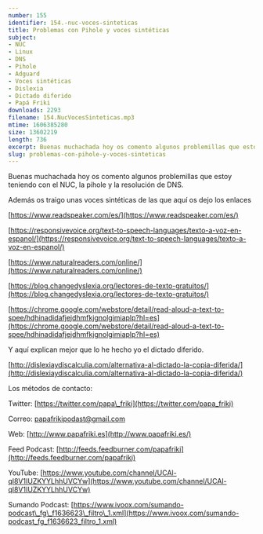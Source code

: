 ```yaml
---
number: 155
identifier: 154.-nuc-voces-sinteticas
title: Problemas con Pihole y voces sintéticas
subject:
- NUC
- Linux
- DNS
- Pihole
- Adguard
- Voces sintéticas
- Dislexia
- Dictado diferido
- Papá Friki
downloads: 2293
filename: 154.NucVocesSinteticas.mp3
mtime: 1606385280
size: 13602219
length: 736
excerpt: Buenas muchachada hoy os comento algunos problemillas que estoy teniendo con el NUC y os traigo unas voces sintéticas.
slug: problemas-con-pihole-y-voces-sinteticas
---
```

Buenas muchachada hoy os comento algunos problemillas que estoy teniendo con el NUC, la pihole y la resolución de DNS.

Además os traigo unas voces sintéticas de las que aquí os dejo los enlaces  

[https://www.readspeaker.com/es/](https://www.readspeaker.com/es/)  

[https://responsivevoice.org/text-to-speech-languages/texto-a-voz-en-espanol/](https://responsivevoice.org/text-to-speech-languages/texto-a-voz-en-espanol/)  

[https://www.naturalreaders.com/online/](https://www.naturalreaders.com/online/)  

[https://blog.changedyslexia.org/lectores-de-texto-gratuitos/](https://blog.changedyslexia.org/lectores-de-texto-gratuitos/)  

[https://chrome.google.com/webstore/detail/read-aloud-a-text-to-spee/hdhinadidafjejdhmfkjgnolgimiaplp?hl=es](https://chrome.google.com/webstore/detail/read-aloud-a-text-to-spee/hdhinadidafjejdhmfkjgnolgimiaplp?hl=es)  

Y aquí explican mejor que lo he hecho yo el dictado diferido.

[http://dislexiaydiscalculia.com/alternativa-al-dictado-la-copia-diferida/](http://dislexiaydiscalculia.com/alternativa-al-dictado-la-copia-diferida/)  

Los métodos de contacto:  

Twitter: [https://twitter.com/papa\_friki](https://twitter.com/papa_friki)

Correo: [papafrikipodast@gmail.com](https://archive.org/details/papafrikipodast@gmail.com)

Web: [http://www.papafriki.es](http://www.papafriki.es/)

Feed Podcast: [http://feeds.feedburner.com/papafriki](http://feeds.feedburner.com/papafriki)

YouTube: [https://www.youtube.com/channel/UCAl-ql8V1IUZKYYLhhUVCYw](https://www.youtube.com/channel/UCAl-ql8V1IUZKYYLhhUVCYw)  

Sumando Podcast: [https://www.ivoox.com/sumando-podcast\_fg\_f1636623\_filtro\_1.xml](https://www.ivoox.com/sumando-podcast_fg_f1636623_filtro_1.xml)